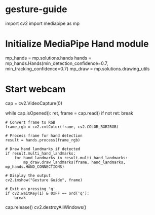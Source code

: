 # gesture-guide
import cv2
import mediapipe as mp

# Initialize MediaPipe Hand module
mp_hands = mp.solutions.hands
hands = mp_hands.Hands(min_detection_confidence=0.7, min_tracking_confidence=0.7)
mp_draw = mp.solutions.drawing_utils

# Start webcam
cap = cv2.VideoCapture(0)

while cap.isOpened():
    ret, frame = cap.read()
    if not ret:
        break

    # Convert frame to RGB
    frame_rgb = cv2.cvtColor(frame, cv2.COLOR_BGR2RGB)
    
    # Process frame for hand detection
    result = hands.process(frame_rgb)

    # Draw hand landmarks if detected
    if result.multi_hand_landmarks:
        for hand_landmarks in result.multi_hand_landmarks:
            mp_draw.draw_landmarks(frame, hand_landmarks, mp_hands.HAND_CONNECTIONS)

    # Display the output
    cv2.imshow("Gesture Guide", frame)

    # Exit on pressing 'q'
    if cv2.waitKey(1) & 0xFF == ord('q'):
        break

cap.release()
cv2.destroyAllWindows()
